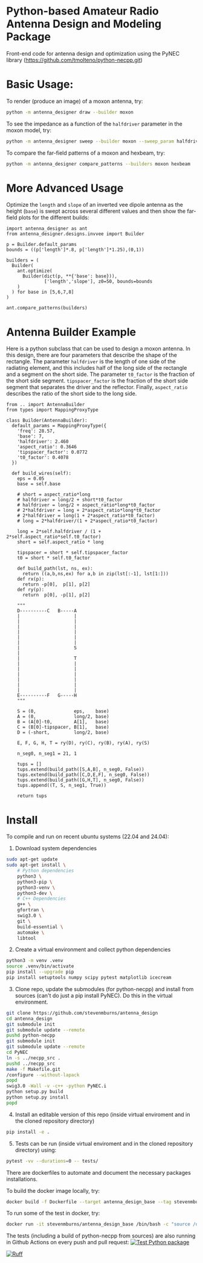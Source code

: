 # Python-based Amateur Radio Antenna Design and Modeling Package

Front-end code for antenna design and optimization using the PyNEC library (https://github.com/tmolteno/python-necpp.git)

# Basic Usage:

To render (produce an image) of a moxon antenna, try:
```bash
python -m antenna_designer draw --builder moxon
```

To see the impedance as a function of the `halfdriver` parameter in the moxon model, try:
```bash
python -m antenna_designer sweep --builder moxon --sweep_param halfdriver
```
To compare the far-field patterns of a moxon and hexbeam, try:
```bash
python -m antenna_designer compare_patterns --builders moxon hexbeam 
```
# More Advanced Usage

Optimize the `length` and `slope` of an inverted vee dipole antenna as the height (`base`) is swept across several different values and then show the far-field plots for the different builds:
```python3
import antenna_designer as ant
from antenna_designer.designs.invvee import Builder

p = Builder.default_params
bounds = ((p['length']*.8, p['length']*1.25),(0,1))

builders = (
  Builder(
    ant.optimize(
	  Builder(dict(p, **{'base': base})),
              ['length','slope'], z0=50, bounds=bounds
    )
  ) for base in [5,6,7,8]
)

ant.compare_patterns(builders)
```

# Antenna Builder Example
Here is a python subclass that can be used to design a moxon antenna.
In this design, there are four parameters that describe the shape of the rectangle. The parameter `halfdriver` is the length of one side of the radiating element, and this includes half of the long side of the rectangle and a segment on the short side. The parameter `t0_factor` is the fraction of the short side segment. `tipspacer_factor` is the fraction of the short side segment that separates the driver and the reflector. Finally, `aspect_ratio` describes the ratio of the short side to the long side.

```python3
from .. import AntennaBuilder
from types import MappingProxyType

class Builder(AntennaBuilder):
  default_params = MappingProxyType({
	'freq': 28.57,
    'base': 7,
    'halfdriver': 2.460
    'aspect_ratio': 0.3646
    'tipspacer_factor': 0.0772
    't0_factor': 0.4078
  })

  def build_wires(self):
    eps = 0.05
	base = self.base

    # short = aspect_ratio*long
    # halfdriver = long/2 + short*t0_factor
    # halfdriver = long/2 + aspect_ratio*long*t0_factor
    # 2*halfdriver = long + 2*aspect_ratio*long*t0_factor
    # 2*halfdriver = long(1 + 2*aspect_ratio*t0_factor)
    # long = 2*halfdriver/(1 + 2*aspect_ratio*t0_factor)

    long = 2*self.halfdriver / (1 + 2*self.aspect_ratio*self.t0_factor)
    short = self.aspect_ratio * long

    tipspacer = short * self.tipspacer_factor
    t0 = short * self.t0_factor

    def build_path(lst, ns, ex):
      return ((a,b,ns,ex) for a,b in zip(lst[:-1], lst[1:]))
    def rx(p):
      return -p[0],  p[1], p[2]
    def ry(p):
      return  p[0], -p[1], p[2]

    """
    D----------C   B-----A
    |                    |
    |                    |
    |                    |
    |                    |
    |                    |
    |                    |
    |                    S
	|
    |                    T
    |                    |
    |                    |
    |                    |
    |                    |
    |                    |
    |                    |
    E----------F   G-----H
	"""

    S = (0,              eps,    base) 
    A = (0,              long/2, base)
    B = (A[0]-t0,        A[1],   base)
    C = (B[0]-tipspacer, B[1],   base)
    D = (-short,         long/2, base)

    E, F, G, H, T = ry(D), ry(C), ry(B), ry(A), ry(S)

    n_seg0, n_seg1 = 21, 1
      
    tups = []
    tups.extend(build_path([S,A,B], n_seg0, False))
    tups.extend(build_path([C,D,E,F], n_seg0, False))
    tups.extend(build_path([G,H,T], n_seg0, False))
    tups.append((T, S, n_seg1, True))

    return tups
```

# Install

To compile and run on recent ubuntu systems (22.04 and 24.04):

1. Download system dependencies
```bash
sudo apt-get update
sudo apt-get install \
    # Python dependencies
    python3 \
    python3-pip \
    python3-venv \
    python3-dev \
    # C++ Dependencies
    g++ \
    gfortran \
    swig3.0 \
    git \
    build-essential \
    automake \
    libtool
```

2. Create a virtual environment and collect python dependencies
```bash
python3 -m venv .venv
source .venv/bin/activate
pip install --upgrade pip
pip install setuptools numpy scipy pytest matplotlib icecream
```

3. Clone repo, update the submodules (for python-necpp) and install from sources (can't do just a pip install PyNEC). Do this in the virtual environment.
```bash
git clone https://github.com/stevenmburns/antenna_design
cd antenna_design
git submodule init
git submodule update --remote
pushd python-necpp
git submodule init
git submodule update --remote
cd PyNEC
ln -s ../necpp_src .
pushd ../necpp_src
make -f Makefile.git
/configure --without-lapack
popd
swig3.0 -Wall -v -c++ -python PyNEC.i
python setup.py build
python setup.py install
popd
```

4. Install an editable version of this repo (inside virtual enviroment and in the cloned repository directory)
```bash
pip install -e .
```

5. Tests can be run (inside virtual enviroment and in the cloned repository directory) using:
```bash
pytest -vv --durations=0 -- tests/
```

There are dockerfiles to automate and document the necessary packages installations.

To build the docker image locally, try:
```bash
docker build -f Dockerfile --target antenna_design_base --tag stevenmburns/antenna_design_base .
```
To run some of the test in docker, try:
```bash
docker run -it stevenmburns/antenna_design_base /bin/bash -c "source /opt/.venv/bin/activate && cd /opt/antenna_design && pytest -vv --durations=0 -- tests/test_dipole.py tests/test_invvee.py" 
```

The tests (including a build of python-necpp from sources) are also running in Github Actions on every push and pull request:
[![Test Python package](https://github.com/stevenmburns/antenna_design/actions/workflows/test.yml/badge.svg)](https://github.com/stevenmburns/antenna_design/actions/workflows/test.yml)

[![Ruff](https://github.com/stevenmburns/antenna_design/actions/workflows/ruff.yml/badge.svg)](https://github.com/stevenmburns/antenna_design/actions/workflows/ruff.yml)

